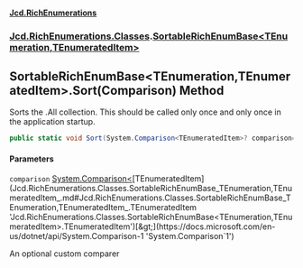 #### [Jcd.RichEnumerations](index.md 'index')
### [Jcd.RichEnumerations.Classes](Jcd.RichEnumerations.Classes.md 'Jcd.RichEnumerations.Classes').[SortableRichEnumBase&lt;TEnumeration,TEnumeratedItem&gt;](Jcd.RichEnumerations.Classes.SortableRichEnumBase_TEnumeration,TEnumeratedItem_.md 'Jcd.RichEnumerations.Classes.SortableRichEnumBase<TEnumeration,TEnumeratedItem>')

## SortableRichEnumBase<TEnumeration,TEnumeratedItem>.Sort(Comparison<TEnumeratedItem>) Method

Sorts the .All collection. This should be called only once and only once in the application startup.

```csharp
public static void Sort(System.Comparison<TEnumeratedItem>? comparison=null);
```
#### Parameters

<a name='Jcd.RichEnumerations.Classes.SortableRichEnumBase_TEnumeration,TEnumeratedItem_.Sort(System.Comparison_TEnumeratedItem_).comparison'></a>

`comparison` [System.Comparison&lt;](https://docs.microsoft.com/en-us/dotnet/api/System.Comparison-1 'System.Comparison`1')[TEnumeratedItem](Jcd.RichEnumerations.Classes.SortableRichEnumBase_TEnumeration,TEnumeratedItem_.md#Jcd.RichEnumerations.Classes.SortableRichEnumBase_TEnumeration,TEnumeratedItem_.TEnumeratedItem 'Jcd.RichEnumerations.Classes.SortableRichEnumBase<TEnumeration,TEnumeratedItem>.TEnumeratedItem')[&gt;](https://docs.microsoft.com/en-us/dotnet/api/System.Comparison-1 'System.Comparison`1')

An optional custom comparer